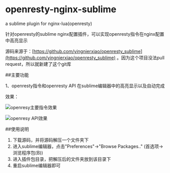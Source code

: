 # openresty-nginx-sublime
a sublime plugin for nginx-lua(openresty) 

针对openresty的sublime nginx配置插件，可以实现openresty指令在nginx配置中高亮显示

源码来源于：[https://github.com/yingnierxiao/openresty_sublime](https://github.com/yingnierxiao/openresty_sublime) 。因为这个项目没法pull request，所以就新建了这个git库

##主要功能

1、openresty指令和openresty API 在sublime编辑器中的高亮显示以及自动完成

效果：

![openresy主要指令效果](https://github.com/shixinke/openresty-nginx-sublime/blob/master/static/images/directive.png)

![openresy API效果](https://github.com/shixinke/openresty-nginx-sublime/blob/master/static/images/api.png)

##使用说明
1. 下载源码，并将源码解压一个文件夹下
2. 进入sublime编辑器，点击"Preferences"->"Browse Packages.." (首选项->浏览程序包(B))
3. 进入插件包目录，把解压后的文件夹放到该目录下
4. 重启sublime编辑器即可
